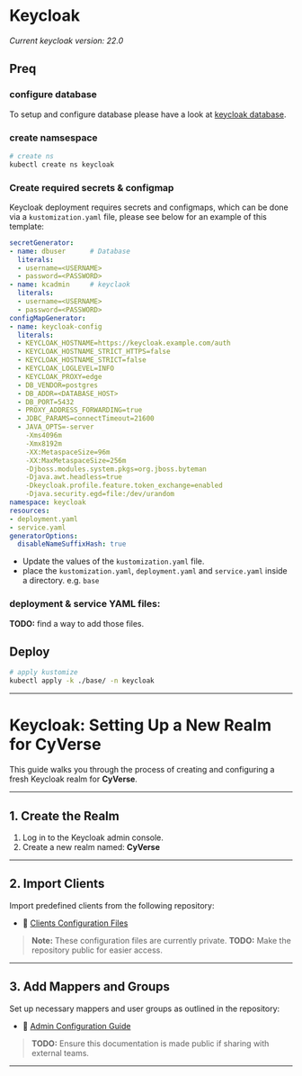 # Keycloak
*Current keycloak version: 22.0*

## Preq

### configure database 

To setup and configure database please have a look at [keycloak database](../database/keycloak-db.md).


### create namsespace

```bash
# create ns
kubectl create ns keycloak
```

### Create required secrets & configmap

Keycloak deployment requires secrets and configmaps, which can be done via a `kustomization.yaml` file, please see below for an example of this template:

```yaml
secretGenerator:
- name: dbuser      # Database
  literals:
  - username=<USERNAME>
  - password=<PASSWORD>
- name: kcadmin     # keyclaok
  literals:
  - username=<USERNAME>
  - password=<PASSWORD>
configMapGenerator:
- name: keycloak-config
  literals:
  - KEYCLOAK_HOSTNAME=https://keycloak.example.com/auth
  - KEYCLOAK_HOSTNAME_STRICT_HTTPS=false
  - KEYCLOAK_HOSTNAME_STRICT=false
  - KEYCLOAK_LOGLEVEL=INFO
  - KEYCLOAK_PROXY=edge
  - DB_VENDOR=postgres
  - DB_ADDR=<DATABASE_HOST>
  - DB_PORT=5432
  - PROXY_ADDRESS_FORWARDING=true
  - JDBC_PARAMS=connectTimeout=21600
  - JAVA_OPTS=-server
    -Xms4096m
    -Xmx8192m
    -XX:MetaspaceSize=96m
    -XX:MaxMetaspaceSize=256m
    -Djboss.modules.system.pkgs=org.jboss.byteman
    -Djava.awt.headless=true
    -Dkeycloak.profile.feature.token_exchange=enabled
    -Djava.security.egd=file:/dev/urandom
namespace: keycloak
resources:
- deployment.yaml
- service.yaml
generatorOptions:
  disableNameSuffixHash: true
```

* Update the values of the `kustomization.yaml` file.
* place the `kustomization.yaml`, `deployment.yaml` and `service.yaml` inside a directory. e.g. `base`

### deployment & service YAML files:

**TODO:** find a way to add those files.

## Deploy

```bash
# apply kustomize
kubectl apply -k ./base/ -n keycloak
```
---

# Keycloak: Setting Up a New Realm for CyVerse

This guide walks you through the process of creating and configuring a fresh Keycloak realm for **CyVerse**.

---

## 1. Create the Realm

1. Log in to the Keycloak admin console.
2. Create a new realm named: **CyVerse**

---

## 2. Import Clients

Import predefined clients from the following repository:

- 📂 [Clients Configuration Files](https://github.com/mb-wali/cyverse.at/tree/main/k8s/keycloak/Admin-config/clients)

> **Note:** These configuration files are currently private. **TODO:** Make the repository public for easier access.

---

## 3. Add Mappers and Groups

Set up necessary mappers and user groups as outlined in the repository:

- 📘 [Admin Configuration Guide](https://github.com/mb-wali/cyverse.at/blob/main/k8s/keycloak/README.md#admin-configs)

> **TODO:** Ensure this documentation is made public if sharing with external teams.

---
